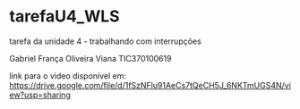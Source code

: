 # tarefaU4_WLS
tarefa da unidade 4 - trabalhando com interrupções

Gabriel França Oliveira Viana TIC370100619

link para o video disponível em: https://drive.google.com/file/d/1fSzNFlu91AeCs7tQeCH5J_6NKTmUGS4N/view?usp=sharing
